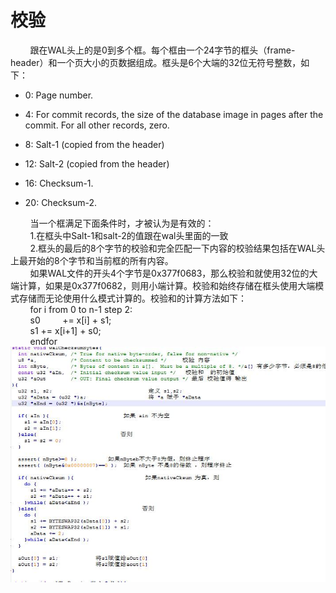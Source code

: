 # 校验
&nbsp;&nbsp;&nbsp;&nbsp;&nbsp;&nbsp;&nbsp;&nbsp;跟在WAL头上的是0到多个框。每个框由一个24字节的框头（frame-header）和一个页大小的页数据组成。框头是6个大端的32位无符号整数，如下：
* 0: Page number.

* 4: For commit records, the size of the database image in pages after the commit. For all other records, zero.
* 8: Salt-1 (copied from the header)

* 12: Salt-2 (copied from the header)

* 16: Checksum-1.

* 20: Checksum-2.

&nbsp;&nbsp;&nbsp;&nbsp;&nbsp;&nbsp;&nbsp;&nbsp;当一个框满足下面条件时，才被认为是有效的：<br>
&nbsp;&nbsp;&nbsp;&nbsp;&nbsp;&nbsp;&nbsp;&nbsp;1.在框头中Salt-1和salt-2的值跟在wal头里面的一致<br>
&nbsp;&nbsp;&nbsp;&nbsp;&nbsp;&nbsp;&nbsp;&nbsp;2.框头的最后的8个字节的校验和完全匹配一下内容的校验结果包括在WAL头上最开始的8个字节和当前框的所有内容。<br>
&nbsp;&nbsp;&nbsp;&nbsp;&nbsp;&nbsp;&nbsp;&nbsp;如果WAL文件的开头4个字节是0x377f0683，那么校验和就使用32位的大端计算，如果是0x377f0682，则用小端计算。校验和始终存储在框头使用大端模式存储而无论使用什么模式计算的。校验和的计算方法如下：<br>
&nbsp;&nbsp;&nbsp;&nbsp;&nbsp;&nbsp;&nbsp;&nbsp;for i from 0 to n-1 step 2:<br>
&nbsp;&nbsp;&nbsp;&nbsp;&nbsp;&nbsp;&nbsp;&nbsp;s0 &nbsp;&nbsp;&nbsp;&nbsp;&nbsp;&nbsp;&nbsp;&nbsp;+= x[i] + s1;<br>
&nbsp;&nbsp;&nbsp;&nbsp;&nbsp;&nbsp;&nbsp;&nbsp;s1 += x[i+1] + s0;<br>
&nbsp;&nbsp;&nbsp;&nbsp;&nbsp;&nbsp;&nbsp;&nbsp;endfor<br>
<img src="check.jpg"><br>
